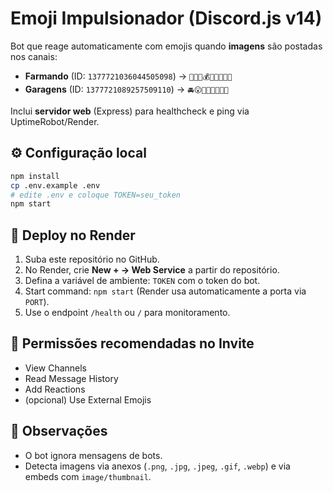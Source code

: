 # Emoji Impulsionador (Discord.js v14)

Bot que reage automaticamente com emojis quando **imagens** são postadas nos canais:
- **Farmando** (ID: `1377721036044505098`) → `🎉🥇💵💰👏🏻🔥🚀🎰`
- **Garagens** (ID: `1377721089257509110`) → `🚘😮👏🏻🤩✨🔥🚀`

Inclui **servidor web** (Express) para healthcheck e ping via UptimeRobot/Render.

## ⚙️ Configuração local
```bash
npm install
cp .env.example .env
# edite .env e coloque TOKEN=seu_token
npm start
```

## 🚀 Deploy no Render
1. Suba este repositório no GitHub.
2. No Render, crie **New + → Web Service** a partir do repositório.
3. Defina a variável de ambiente: `TOKEN` com o token do bot.
4. Start command: `npm start` (Render usa automaticamente a porta via `PORT`).
5. Use o endpoint `/health` ou `/` para monitoramento.

## 🔐 Permissões recomendadas no Invite
- View Channels
- Read Message History
- Add Reactions
- (opcional) Use External Emojis

## 📝 Observações
- O bot ignora mensagens de bots.
- Detecta imagens via anexos (`.png`, `.jpg`, `.jpeg`, `.gif`, `.webp`) e via embeds com `image/thumbnail`.
